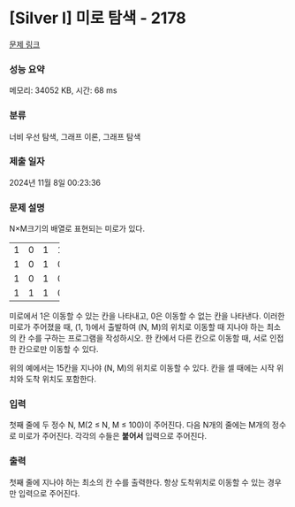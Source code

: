# [Silver I] 미로 탐색 - 2178 

[문제 링크](https://www.acmicpc.net/problem/2178) 

### 성능 요약

메모리: 34052 KB, 시간: 68 ms

### 분류

너비 우선 탐색, 그래프 이론, 그래프 탐색

### 제출 일자

2024년 11월 8일 00:23:36

### 문제 설명

<p style="user-select: auto !important;">N×M크기의 배열로 표현되는 미로가 있다.</p>

<table class="table table-bordered" style="width: 18%; user-select: auto !important;">
	<tbody style="user-select: auto !important;">
		<tr style="user-select: auto !important;">
			<td style="width: 3%; user-select: auto !important;">1</td>
			<td style="width: 3%; user-select: auto !important;">0</td>
			<td style="width: 3%; user-select: auto !important;">1</td>
			<td style="width: 3%; user-select: auto !important;">1</td>
			<td style="width: 3%; user-select: auto !important;">1</td>
			<td style="width: 3%; user-select: auto !important;">1</td>
		</tr>
		<tr style="user-select: auto !important;">
			<td style="user-select: auto !important;">1</td>
			<td style="user-select: auto !important;">0</td>
			<td style="user-select: auto !important;">1</td>
			<td style="user-select: auto !important;">0</td>
			<td style="user-select: auto !important;">1</td>
			<td style="user-select: auto !important;">0</td>
		</tr>
		<tr style="user-select: auto !important;">
			<td style="user-select: auto !important;">1</td>
			<td style="user-select: auto !important;">0</td>
			<td style="user-select: auto !important;">1</td>
			<td style="user-select: auto !important;">0</td>
			<td style="user-select: auto !important;">1</td>
			<td style="user-select: auto !important;">1</td>
		</tr>
		<tr style="user-select: auto !important;">
			<td style="user-select: auto !important;">1</td>
			<td style="user-select: auto !important;">1</td>
			<td style="user-select: auto !important;">1</td>
			<td style="user-select: auto !important;">0</td>
			<td style="user-select: auto !important;">1</td>
			<td style="user-select: auto !important;">1</td>
		</tr>
	</tbody>
</table>

<p style="user-select: auto !important;">미로에서 1은 이동할 수 있는 칸을 나타내고, 0은 이동할 수 없는 칸을 나타낸다. 이러한 미로가 주어졌을 때, (1, 1)에서 출발하여 (N, M)의 위치로 이동할 때 지나야 하는 최소의 칸 수를 구하는 프로그램을 작성하시오. 한 칸에서 다른 칸으로 이동할 때, 서로 인접한 칸으로만 이동할 수 있다.</p>

<p style="user-select: auto !important;">위의 예에서는 15칸을 지나야 (N, M)의 위치로 이동할 수 있다. 칸을 셀 때에는 시작 위치와 도착 위치도 포함한다.</p>

### 입력 

 <p style="user-select: auto !important;">첫째 줄에 두 정수 N, M(2 ≤ N, M ≤ 100)이 주어진다. 다음 N개의 줄에는 M개의 정수로 미로가 주어진다. 각각의 수들은 <strong style="user-select: auto !important;">붙어서</strong> 입력으로 주어진다.</p>

### 출력 

 <p style="user-select: auto !important;">첫째 줄에 지나야 하는 최소의 칸 수를 출력한다. 항상 도착위치로 이동할 수 있는 경우만 입력으로 주어진다.</p>

